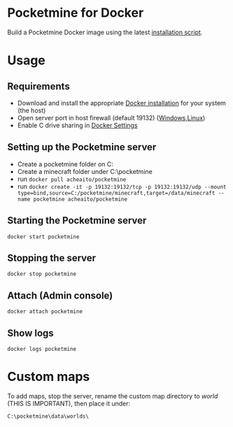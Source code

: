 # Pocketmine for Docker
Build a Pocketmine Docker image using the latest [installation script](https://get.pmmp.io).

# Usage 

## Requirements
* Download and install the appropriate [Docker installation](https://www.docker.com/) for your system (the host)
* Open server port in host firewall (default 19132) ([Windows](https://docs.microsoft.com/en-us/sql/database-engine/configure-windows/configure-a-windows-firewall-for-database-engine-access),[Linux](https://help.ubuntu.com/lts/serverguide/firewall.html))
* Enable C drive sharing in [Docker Settings](https://beta.docker.com/docs/windows/getting-started/#docker-settings)  

## Setting up the Pocketmine server 
* Create a pocketmine folder on C: 
* Create a minecraft folder under C:\pocketmine
* run ```docker pull acheaito/pocketmine```
* run ```docker create -it -p 19132:19132/tcp -p 19132:19132/udp --mount type=bind,source=C:/pocketmine/minecraft,target=/data/minecraft --name pocketmine acheaito/pocketmine```

## Starting the Pocketmine server

	docker start pocketmine

## Stopping the server

	docker stop pocketmine
	
## Attach (Admin console)

	docker attach pocketmine

## Show logs

	docker logs pocketmine
	
# Custom maps
To add maps, stop the server, rename the custom map directory to *world* (THIS IS IMPORTANT), then place it under:

	C:\pocketmine\data\worlds\ 
